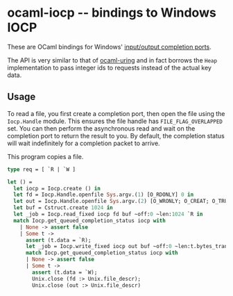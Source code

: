 # ocaml-iocp -- bindings to Windows IOCP

These are OCaml bindings for Windows' [input/output completion ports](https://docs.microsoft.com/en-us/windows/win32/fileio/i-o-completion-ports).

The API is very similar to that of [ocaml-uring](https://github.com/ocaml-multicore/ocaml-uring) and in fact borrows the `Heap` implementation to pass integer ids to requests instead of the actual key data. 

## Usage

To read a file, you first create a completion port, then open the file using the `Iocp.Handle` module. This ensures the file handle has `FILE_FLAG_OVERLAPPED` set. You can then perform the asynchronous read and wait on the completion port to return the result to you. By default, the completion status will wait indefinitely for a completion packet to arrive.

This program copies a file.

<!-- $MDX file=test/copy.ml -->
```ocaml
type req = [ `R | `W ]

let () =
  let iocp = Iocp.create () in
  let fd = Iocp.Handle.openfile Sys.argv.(1) [O_RDONLY] 0 in
  let out = Iocp.Handle.openfile Sys.argv.(2) [O_WRONLY; O_CREAT; O_TRUNC] 0o644 in
  let buf = Cstruct.create 1024 in
  let _job = Iocp.read_fixed iocp fd buf ~off:0 ~len:1024 `R in
  match Iocp.get_queued_completion_status iocp with
    | None -> assert false
    | Some t ->
      assert (t.data = `R);
      let _job = Iocp.write_fixed iocp out buf ~off:0 ~len:t.bytes_transferred `W in
      match Iocp.get_queued_completion_status iocp with
      | None -> assert false
      | Some t ->
        assert (t.data = `W);
        Unix.close (fd :> Unix.file_descr);
        Unix.close (out :> Unix.file_descr)
```
